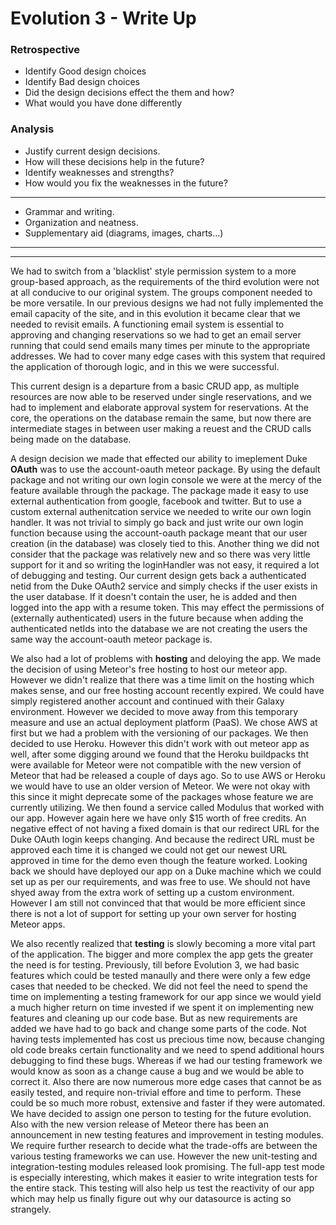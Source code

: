# Evolution 3 - Write Up

### Retrospective


- Identify Good design choices
- Identify Bad design choices
- Did the design decisions effect the them and how?
- What would you have done differently



### Analysis

- Justify current design decisions.
- How will these decisions help in the future?
- Identify weaknesses and strengths?
- How would you fix the weaknesses in the future?

------------
- Grammar and writing.
- Organization and neatness.
- Supplementary aid (diagrams, images, charts...)



--------------

--------------


We had to switch from a 'blacklist' style permission system to a more group-based approach, as the requirements of the third evolution were not at all conducive to our original system. The groups component needed to be more versatile. 
In our previous designs we had not fully implemented the email capacity of the site, and in this evolution it became clear that we needed to revisit emails. A functioning email system is essential to approving and changing reservations so we had to get an email server running that could send emails many times per minute to the appropriate addresses. We had to cover many edge cases with this system that required the application of thorough logic, and in this we were successful.

This current design is a departure from a basic CRUD app, as multiple resources are now able to be reserved under single reservations, and we had to implement and elaborate approval system for reservations. At the core, the operations on the database remain the same, but now there are intermediate stages in between user making a reuest and the CRUD calls being made on the database.


A design decision we made that effected our ability to imeplement Duke **OAuth** was to use the account-oauth meteor package. By using the default package and not writing our own login console we were at the mercy of the feature available through the package. The package made it easy to use external authentication from google, facebook and twitter. But to use a custom external authenitcation service we needed to write our own login handler. It was not trivial to simply go back and just write our own login function because using the account-oauth package meant that our user creation (in the database) was closely tied to this. Another thing we did not consider that the package was relatively new and so there was very little support for it and so writing the loginHandler was not easy, it required a lot of debugging and testing. Our current design gets back a authenticated netid from the Duke OAuth2 service and simply checks if the user exists in the user database. If it doesn't contain the user, he is added and then logged into the app with a resume token. This may effect the permissions of (externally authenticated) users in the future because when adding the authenticated netIds into the database we are not creating the users the same way the account-oauth meteor package is.


We also had a lot of problems with **hosting** and deloying the app. We made the decision of using Meteor's free hosting to host our meteor app. However we didn't realize that there was a time limit on the hosting which makes sense, and our free hosting account recently expired. We could have simply registered another account and continued with their Galaxy environment. However we decided to move away from this temporary measure and use an actual deployment platform (PaaS). We chose AWS at first but we had a problem with the versioning of our packages. We then decided to use Heroku. However this didn't work with out meteor app as well, after some digging around we found that the Heroku buildpacks tht were available for Meteor were not compatible with the new version of Meteor that had be released a couple of days ago. So to use AWS or Heroku we would have to use an older version of Meteor. We were not okay with this since it might deprecate some of the packages whose feature we are currently utilizing. We then found a service called Modulus that worked with our app. However again here we have only $15 worth of free credits. An negative effect of not having a fixed domain is that our redirect URL for the Duke OAuth login keeps changing. And because the redirect URL must be approved each time it is changed we could not get our newest URL approved in time for the demo even though the feature worked. Looking back we should have deployed our app on a Duke machine which we could set up as per our requirements, and was free to use. We should not have shyed away from the extra work of setting up a custom environment. However I am still not convinced that that would be more efficient since there is not a lot of support for setting up your own server for hosting Meteor apps.

We also recently realized that **testing** is slowly becoming a more vital part of the application. The bigger and more complex the app gets the greater the need is for testing. Previously, till before Evolution 3, we had basic features which could be tested manaully and there were only a few edge cases that needed to be checked. We did not feel the need to spend the time on implementing a testing framework for our app since we would yield a much higher return on time invested if we spent it on implementing new features and cleaning up our code base. But as new requirements are added we have had to go back and change some parts of the code. Not having tests implemented has cost us precious time now, because changing old code breaks certain functionality and we need to spend additional hours debugging to find these bugs. Whereas if we had our testing framework we would know as soon as a change cause a bug and we would be able to correct it. Also there are now numerous more edge cases that cannot be as easily tested, and require non-trivial effore and time to perform. These could be so much more robust, extensive and faster if they were automated. We have decided to assign one person to testing for the future evolution. Also with the new version release of Meteor there has been an announcement in new testing features and improvement in testing modules. We require further research to decide what the trade-offs are between the various testing frameworks we can use. However the new unit-testing and integration-testing modules released look promising. The full-app test mode is especially interesting, which makes it easier to write integration tests for the entire stack. This testing will also help us test the reactivity of our app which may help us finally figure out why our datasource is acting so strangely. 
